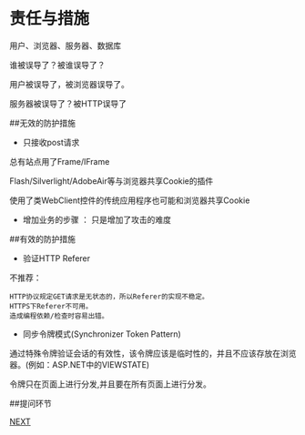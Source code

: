 责任与措施
==============================

用户、浏览器、服务器、数据库

谁被误导了？被谁误导了？

用户被误导了，被浏览器误导了。

服务器被误导了？被HTTP误导了

##无效的防护措施

* 只接收post请求

总有站点用了Frame/IFrame

Flash/Silverlight/AdobeAir等与浏览器共享Cookie的插件

使用了类WebClient控件的传统应用程序也可能和浏览器共享Cookie

* 增加业务的步骤 ： 只是增加了攻击的难度

##有效的防护措施

* 验证HTTP Referer

不推荐：

    HTTP协议规定GET请求是无状态的，所以Referer的实现不稳定。
    HTTPS下Referer不可用。
    造成编程依赖/检查时容易出错。

* 同步令牌模式(Synchronizer Token Pattern)

通过特殊令牌验证会话的有效性，该令牌应该是临时性的，并且不应该存放在浏览器。(例如：ASP.NET中的VIEWSTATE)

令牌只在页面上进行分发,并且要在所有页面上进行分发。

##提问环节

[NEXT](thankyou.md)